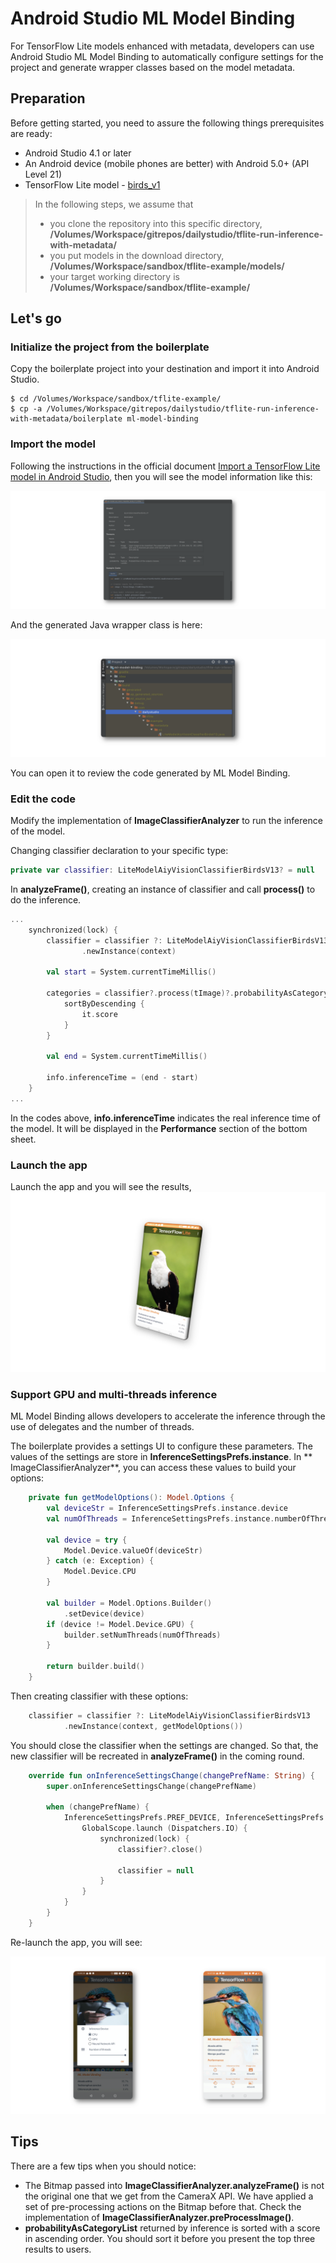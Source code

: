 # Android Studio ML Model Binding

For TensorFlow Lite models enhanced with metadata, developers can use Android Studio ML Model Binding to automatically configure settings for the project and generate wrapper classes based on the model metadata.

## Preparation
Before getting started, you need to assure the following things prerequisites are ready:

- Android Studio 4.1 or later
- An Android device (mobile phones are better) with Android 5.0+ (API Level 21)
- TensorFlow Lite model - [birds_v1](https://tfhub.dev/google/aiy/vision/classifier/birds_V1/1)

> In the following steps, we assume that 
>
> - you clone the repository into this specific directory, **/Volumes/Workspace/gitrepos/dailystudio/tflite-run-inference-with-metadata/** 
> - you put models in the download directory, **/Volumes/Workspace/sandbox/tflite-example/models/** 
> - your target working directory is **/Volumes/Workspace/sandbox/tflite-example/**

## Let's go

### Initialize the project from the boilerplate

Copy the boilerplate project into your destination and import it into Android Studio.

``` Shell
$ cd /Volumes/Workspace/sandbox/tflite-example/
$ cp -a /Volumes/Workspace/gitrepos/dailystudio/tflite-run-inference-with-metadata/boilerplate ml-model-binding
```

### Import the model 
Following the instructions in the official document [Import a TensorFlow Lite model in Android Studio](https://www.tensorflow.org/lite/inference_with_metadata/codegen#import_a_tensorflow_lite_model_in_android_studio), then you will see the model information like this:

![](../.github/ml_model_binding_1.png)

And the generated Java wrapper class is here:

![](../.github/ml_model_binding_2.png)


You can open it to review the code generated by ML Model Binding.

### Edit the code

Modify the implementation of **ImageClassifierAnalyzer** to run the inference of the model.

Changing classifier declaration to your specific type:

```Kotlin
private var classifier: LiteModelAiyVisionClassifierBirdsV13? = null
```

In **analyzeFrame()**, creating an instance of classifier and call **process()** to do the inference.

```Kotlin
...
    synchronized(lock) {
        classifier = classifier ?: LiteModelAiyVisionClassifierBirdsV13
                .newInstance(context)

        val start = System.currentTimeMillis()

        categories = classifier?.process(tImage)?.probabilityAsCategoryList?.apply {
            sortByDescending {
                it.score
            }
        }

        val end = System.currentTimeMillis()

        info.inferenceTime = (end - start)
    }
...
```

In the codes above, **info.inferenceTime** indicates the real inference time of the model. It will be displayed in the **Performance** section of the bottom sheet.

### Launch the app

Launch the app and you will see the results,
![](../.github/ml_model_binding_3.png)

### Support GPU and multi-threads inference
ML Model Binding allows developers to accelerate the inference through the use of delegates and the number of threads.

The boilerplate provides a settings UI to configure these parameters. The values of the settings are store in **InferenceSettingsPrefs.instance**. In ** ImageClassifierAnalyzer**, you can access these values to build your options:

```Kotlin
    private fun getModelOptions(): Model.Options {
        val deviceStr = InferenceSettingsPrefs.instance.device
        val numOfThreads = InferenceSettingsPrefs.instance.numberOfThreads

        val device = try {
            Model.Device.valueOf(deviceStr)
        } catch (e: Exception) {
            Model.Device.CPU
        }

        val builder = Model.Options.Builder()
            .setDevice(device)
        if (device != Model.Device.GPU) {
            builder.setNumThreads(numOfThreads)
        }

        return builder.build()
    }

```

Then creating classifier with these options:

```Kotlin
    classifier = classifier ?: LiteModelAiyVisionClassifierBirdsV13
            .newInstance(context, getModelOptions())

```

You should close the classifier when the settings are changed. So that, the new classifier will be recreated in **analyzeFrame()** in the coming round.

```Kotlin
    override fun onInferenceSettingsChange(changePrefName: String) {
        super.onInferenceSettingsChange(changePrefName)

        when (changePrefName) {
            InferenceSettingsPrefs.PREF_DEVICE, InferenceSettingsPrefs.PREF_NUMBER_OF_THREADS -> {
                GlobalScope.launch (Dispatchers.IO) {
                    synchronized(lock) {
                        classifier?.close()

                        classifier = null
                    }
                }
            }
        }
    }
```


Re-launch the app, you will see:

![](../.github/ml_model_binding_4.png)

## Tips

There are a few tips when you should notice:

- The Bitmap passed into **ImageClassifierAnalyzer.analyzeFrame()** is not the original one that we get from the CameraX API. We have applied a set of pre-processing actions on the Bitmap before that. Check the implementation of **ImageClassifierAnalyzer.preProcessImage()**. 
- **probabilityAsCategoryList** returned by inference is sorted with a score in ascending order. You should sort it before you present the top three results to users.
